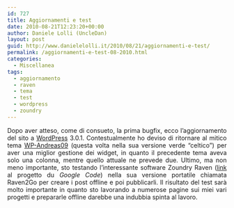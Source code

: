 ```yaml
---
id: 727
title: Aggiornamenti e test
date: 2010-08-21T12:23:20+00:00
author: Daniele Lolli (UncleDan)
layout: post
guid: http://www.danielelolli.it/2010/08/21/aggiornamenti-e-test/
permalink: /aggiornamenti-e-test-08-2010.html
categories:
  - Miscellanea
tags:
  - aggiornamento
  - raven
  - tema
  - test
  - wordpress
  - zoundry
---
```

 

<p style="TEXT-ALIGN: justify">
  Dopo aver atteso, come di consueto, la prima bugfix, ecco l&#8217;aggiornamento del sito a <a href="http://wordpress.org/" target="_blank" title="WordPress">WordPress</a> 3.0.1. Contestualmente ho deviso di ritornare al mitico tema <a href="http://andreasviklund.com/wordpress-themes/" target="_blank" title="WP-Andreas09">WP-Andreas09</a> (questa volta nella sua versione verde &#8220;celtico&#8221;) per aver una miglior gestione dei widget, in quanto il precedente tema aveva solo una colonna, mentre quello attuale ne prevede due. Ultimo, ma non meno importante, sto testando l&#8217;interessante software Zoundry Raven (<a href="http://code.google.com/p/zoundryraven" target="_blank" title="Zoundry Raven Sources">link</a> al progetto du <em>Google Code</em>) nella sua versione portatile chiamata Raven2Go per creare i post offline e poi pubblicarli. Il risultato del test sarà molto importante in quanto sto lavorando a numerose pagine sui miei vari progetti e prepararle offline darebbe una indubbia spinta al lavoro.
</p>
